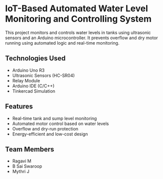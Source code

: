 # IoT-Based Automated Water Level Monitoring and Controlling System

This project monitors and controls water levels in tanks using ultrasonic sensors and an Arduino microcontroller. It prevents overflow and dry motor running using automated logic and real-time monitoring.

## Technologies Used
- Arduino Uno R3
- Ultrasonic Sensors (HC-SR04)
- Relay Module
- Arduino IDE (C/C++)
- Tinkercad Simulation

## Features
- Real-time tank and sump level monitoring
- Automated motor control based on water levels
- Overflow and dry-run protection
- Energy-efficient and low-cost design

## Team Members
- Ragavi M
- B Sai Swaroop
- Mythri J


